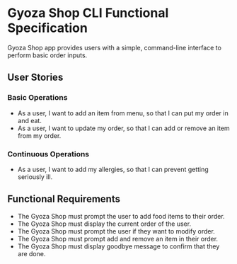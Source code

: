 # Gyoza Shop CLI Functional Specification
Gyoza Shop app provides users with a simple, command-line interface to perform basic order inputs.

## User Stories

### Basic Operations
- As a user, I want to add an item from menu, so that I can put my order in and eat.
- As a user, I want to update my order, so that I can add or remove an item from my order.

### Continuous Operations
- As a user, I want to add my allergies, so that I can prevent getting seriously ill.

## Functional Requirements
- The Gyoza Shop must prompt the user to add food items to their order.
- The Gyoza Shop must display the current order of the user.
- The Gyoza Shop must prompt the user if they want to modify order.
- The Gyoza Shop must prompt add and remove an item in their order.
- The Gyoza Shop must display goodbye message to confirm that they are done.
